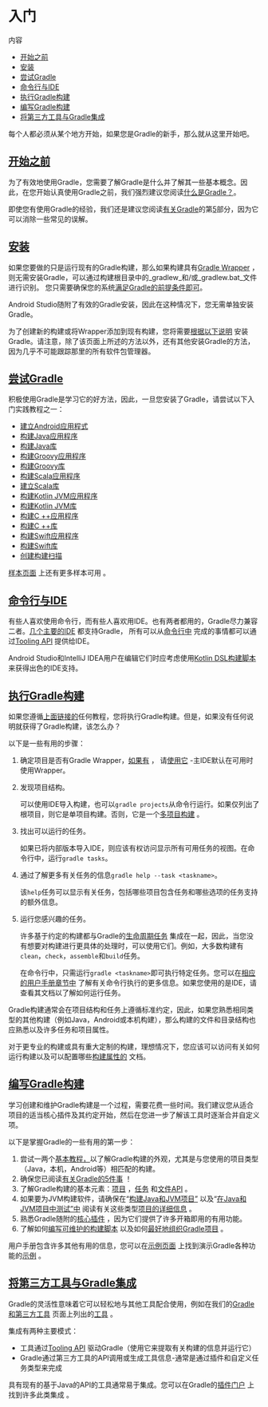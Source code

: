 # 入门

内容

* [开始之前](#开始之前)
* [安装](#安装)
* [尝试Gradle](#尝试Gradle)
* [命令行与IDE](#命令行与IDE)
* [执行Gradle构建](#执行Gradle构建)
* [编写Gradle构建](#编写Gradle构建)
* [将第三方工具与Gradle集成](#将第三方工具与Gradle集成)

每个人都必须从某个地方开始，如果您是Gradle的新手，那么就从这里开始吧。

## [开始之前](#开始之前)

为了有效地使用Gradle，您需要了解Gradle是什么并了解其一些基本概念。因此，在您开始认真使用Gradle之前，我们强烈建议您阅读[什么是Gradle？](what_is_gradle.html)。

即使您有使用Gradle的经验，我们还是建议您阅读[有关Gradle](what_is_gradle.html)的第[5](what_is_gradle.html#five_things)部分，因为它可以消除一些常见的误解。

## [安装](#安装)

如果您要做的只是运行现有的Gradle构建，那么如果构建具有[Gradle Wrapper](/md/gradle_wrapper.md#gradle_wrapper) ，则无需安装Gradle，可以通过构建根目录中的_gradlew_和/或_gradlew.bat_文件进行识别。
您只需要确保您的系统[满足Gradle的前提条件即可](installation.html#sec:prerequisites)。

Android Studio随附了有效的Gradle安装，因此在这种情况下，您无需单独安装Gradle。

为了创建新的构建或将Wrapper添加到现有构建，您将需要[根据以下说明](/md/安装Gradle.md#installation) 安装Gradle。请注意，除了该页面上所述的方法以外，还有其他安装Gradle的方法，因为几乎不可能跟踪那里的所有软件包管理器。

## [尝试Gradle](#尝试Gradle)

积极使用Gradle是学习它的好方法，因此，一旦您安装了Gradle，请尝试以下入门实践教程之一：

  * [建立Android应用程式](https://docs.gradle.org/6.7.1/samples/sample_building_android_apps.html)
  * [构建Java应用程序](https://docs.gradle.org/6.7.1/samples/sample_building_java_applications.html)
  * [构建Java库](https://docs.gradle.org/6.7.1/samples/sample_building_java_libraries.html)
  * [构建Groovy应用程序](https://docs.gradle.org/6.7.1/samples/sample_building_groovy_applications.html)
  * [构建Groovy库](https://docs.gradle.org/6.7.1/samples/sample_building_groovy_libraries.html)
  * [构建Scala应用程序](https://docs.gradle.org/6.7.1/samples/sample_building_scala_applications.html)
  * [建立Scala库](https://docs.gradle.org/6.7.1/samples/sample_building_scala_libraries.html)
  * [构建Kotlin JVM应用程序](https://docs.gradle.org/6.7.1/samples/sample_building_kotlin_applications.html)
  * [构建Kotlin JVM库](https://docs.gradle.org/6.7.1/samples/sample_building_kotlin_libraries.html)
  * [构建C ++应用程序](https://docs.gradle.org/6.7.1/samples/sample_building_cpp_applications.html)
  * [构建C ++库](https://docs.gradle.org/6.7.1/samples/sample_building_cpp_libraries.html)
  * [构建Swift应用程序](https://docs.gradle.org/6.7.1/samples/sample_building_swift_applications.html)
  * [构建Swift库](https://docs.gradle.org/6.7.1/samples/sample_building_swift_libraries.html)
  * [创建构建扫描](https://scans.gradle.com/)

[样本页面](https://docs.gradle.org/6.7.1/samples/index.html) 上还有更多样本可用 。

## [命令行与IDE](#命令行与IDE)

有些人喜欢使用命令行，而有些人喜欢用IDE。也有两者都用的，Gradle尽力兼容二者。[几个主要的IDE](/md/Gradle和第三方工具.md#集成开发环境) 都支持Gradle，
所有可以从[命令行中](/md/命令行界面.md#command_line_interface)
完成的事情都可以通过[Tooling API](/md/Gradle和第三方工具.md#使用Tooling_API嵌入Gradle) 提供给IDE。

Android Studio和IntelliJ IDEA用户在编辑它们时应考虑使用[Kotlin DSL构建脚本](https://docs.gradle.org/6.7.1/userguide/kotlin_dsl.html#kotlin_dsl) 来获得出色的IDE支持。

## [执行Gradle构建](#执行Gradle构建)

如果您遵循[上面链接的](#尝试Gradle)任何教程，您将执行Gradle构建。但是，如果没有任何说明就获得了Gradle构建，该怎么办？

以下是一些有用的步骤：

1.  确定项目是否有Gradle Wrapper，[如果有](/md/gradle_wrapper.md#使用Gradle_Wrap) ，
请[使用它](/md/gradle_wrapper.md#使用Gradle_Wrap) \-主IDE默认在可用时使用Wrapper。
2.  发现项目结构。  

    可以使用IDE导入构建，也可以`gradle projects`从命令行运行。如果仅列出了根项目，则它是单项目构建。否则，它是一个[多项目构建](/md/执行多项目构建.md#intro_multi_project_builds) 。
3.  找出可以运行的任务。  

    如果已将内部版本导入IDE，则应该有权访问显示所有可用任务的视图。在命令行中，运行`gradle tasks`。
4.  通过了解更多有关任务的信息`gradle help --task <taskname>`。  

    该`help`任务可以显示有关任务，包括哪些项目包含任务和哪些选项的任务支持的额外信息。
5.  运行您感兴趣的任务。  

    许多基于约定的构建都与Gradle的[生命周期任务](https://docs.gradle.org/6.7.1/userguide/base_plugin.html#sec:base_tasks) 集成在一起，因此，当您没有想要对构建进行更具体的处理时，可以使用它们。例如，大多数构建有`clean`，`check`，`assemble`和`build`任务。

    在命令行中，只需运行`gradle <taskname>`即可执行特定任务。您可以在[相应的用户手册章节中](/md/命令行界面.md#command_line_interface) 了解有关命令行执行的更多信息。如果您使用的是IDE，请查看其文档以了解如何运行任务。

Gradle构建通常会在项目结构和任务上遵循标准约定，因此，如果您熟悉相同类型的其他构建（例如Java，Android或本机构建），那么构建的文件和目录结构也应熟悉以及许多任务和项目属性。

对于更专业的构建或具有重大定制的构建，理想情况下，您应该可以访问有关如何运行构建以及可以配置哪些[构建属性的](/md/Gradle环境搭建.md#build_environment) 文档。

## [编写Gradle构建](#编写Gradle构建)

学习创建和维护Gradle构建是一个过程，需要花费一些时间。我们建议您从适合项目的适当核心插件及其约定开始，然后在您进一步了解该工具时逐渐合并自定义项。

以下是掌握Gradle的一些有用的第一步：

1.  尝试一两个[基本教程，](#尝试Gradle)以了解Gradle构建的外观，尤其是与您使用的项目类型（Java，本机，Android等）相匹配的构建。
2.  确保您已阅读[有关Gradle的5件事](/md/什么是Gradle.md#您需要了解有关Gradle的五件事) ！
3. 了解Gradle构建的基本元素：[项目](/md/构建脚本基础.md#projects（项目）与tasks（任务）) ，[任务](/md/处理任务.md#more_about_tasks) 和[文件API](/md/编写构建脚本.md#working_with_files) 。
4. 如果要为JVM构建软件，请确保在“[构建Java和JVM项目”](/md/构建Java和JVM项目.md#building_java_projects) 以及“[在Java和JVM项目中测试”中](/md/在Java和JVM项目中进行测试.md#java_testing) 阅读有关这些类型[项目的详细信息](/md/在Java和JVM项目中进行测试.md#java_testing) 。
5. 熟悉Gradle随附的[核心插件](/md/插件参考.md#plugin_reference) ，因为它们提供了许多开箱即用的有用功能。
6. 了解如何[编写可维护的构建脚本](/md/创作可维护版本的最佳实践.md#authoring_maintainable_build_scripts) 以及如何[最好地组织Gradle项目](/md/组织Gradle项目.md#organizing_gradle_projects) 。

用户手册包含许多其他有用的信息，您可以在[示例页面](https://docs.gradle.org/6.7.1/samples/index.html) 上找到演示Gradle各种功能的[示例](https://docs.gradle.org/6.7.1/samples/index.html) 。


## [将第三方工具与Gradle集成](#将第三方工具与Gradle集成)

Gradle的灵活性意味着它可以轻松地与其他工具配合使用，例如在我们的[Gradle和第三方工具](/md/Gradle和第三方工具.md#third_party_integration)
页面上列出的[工具](/md/Gradle和第三方工具.md#third_party_integration) 。

集成有两种主要模式：

* 工具通过[Tooling API](/md/Gradle和第三方工具.md#使用Tooling_API嵌入Gradle) 驱动Gradle（使用它来提取有关构建的信息并运行它）
* Gradle通过第三方工具的API调用或生成工具信息-通常是通过插件和自定义任务类型来完成

具有现有的基于Java的API的工具通常易于集成。您可以在Gradle的[插件门户](https://plugins.gradle.org/) 上找到许多此类集成 。
